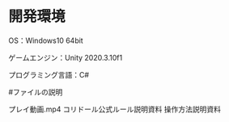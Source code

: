 # 開発環境

OS：Windows10 64bit

ゲームエンジン：Unity 2020.3.10f1

プログラミング言語：C#

#ファイルの説明

プレイ動画.mp4
コリドール公式ルール説明資料
操作方法説明資料

